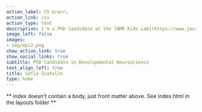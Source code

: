 ```yaml
---
action_label: CV &rarr;
action_link: /cv
action_type: text
description: I'm a PhD Candidate at the [NMR Kids Lab](https://www.jacobscenter.uzh.ch/en/research/developmental_neuroscience.html) at the __University of Zurich__.   I study how children develop socioemotional skills and how that is associated with their families. For that, I use fMRI, behavioural questionnaires, physiological measures, and computational models. In my research, I support open science practices.
image_left: false
images:
- img/mpi2.png
show_action_link: true
show_social_links: true
subtitle: PhD Candidate in Developmental Neuroscience
text_align_left: true
title: Sofia Scatolin
type: home
---
```


** index doesn't contain a body, just front matter above.
See index.html in the layouts folder **
